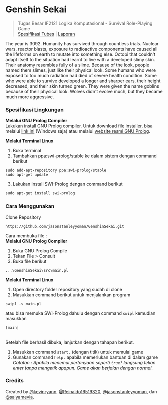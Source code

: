 # Genshin Sekai
> Tugas Besar IF2121 Logika Komputasional - Survival Role-Playing Game\
> [Spesifikasi Tubes](https://docs.google.com/document/d/1JDcjBHJrpvziRA3XemN6f3VS_PnY2-MEeJAfmjFqZd0/edit) | [Laporan](https://docs.google.com/document/d/13Jqg5ESk7mf3DLDo3mh9mspo95Vg0vY6iwHdSg7WyY4/edit)

The year is 3092. Humanity has survived through countless trials. Nuclear wars, reactor blasts, exposure to radioactive components have caused all the lifeforms on earth to mutate into something else. Octopi that couldn't adapt itself to the situation had learnt to live with a developed slimy skin. Their anatomy resembles fully of a slime. Because of the look, people named them slimes, just like their physical look. Some humans who were exposed to too much radiation had died of severe health condition. Some who were able to survive developed a longer and sharper ears, their height decreased, and their skin turned green. They were given the name goblins because of their physical look. Wolves didn\'t evolve much, but they became much more aggressive.

### Spesifikasi Lingkungan
**Melalui GNU Prolog Compiler**\
Lakukan install GNU Prolog compiler. Untuk download file installer, bisa melalui [link ini](http://www.gprolog.org/#download) (Windows saja) atau melalui [website resmi GNU Prolog](http://www.gprolog.org/#download). 

**Melalui Terminal Linux**
1. Buka terminal
2. Tambahkan ppa:swi-prolog/stable ke dalam sistem dengan command berikut
```
sudo add-apt-repository ppa:swi-prolog/stable
sudo apt-get update
```
3. Lakukan install SWI-Prolog dengan command berikut
```
sudo apt-get install swi-prolog
```

### Cara Menggunakan
Clone Repository
``` 
https://github.com/jasonstanleyyoman/GenshinSekai.git 
```
Cara membuka file :\
**Melalui GNU Prolog Compiler**
1. Buka GNU Prolog Compile
2. Tekan File > Consult
3. Buka file berikut
``` 
...\GenshinSekai\src\main.pl 
```
**Melalui Terminal Linux**
1. Open directory folder repository yang sudah di clone
2. Masukkan command berikut untuk menjalankan program
```
swipl -s main.pl
```
atau bisa memuka SWI-Prolog dahulu dengan command `swipl` kemudian masukkan
```
[main]
```
\
Setelah file berhasil dibuka, lanjutkan dengan tahapan berikut.
1. Masukkan command `start.` (dengan titik) untuk memulai game
2. Gunakan command `help.` apabila memerlukan bantuan di dalam game\
*Catatan : Apabila menemui pertanyaan seperti `true?` langsung tekan enter tanpa mengetik apapun. Game akan berjalan dengan normal.*

### Credits
Created by [@kevinryann](https://github.com/kevinryann), [@Reinaldo16519320](https://github.com/Reinaldo16519320), [@jasonstanleyyoman](https://github.com/jasonstanleyyoman), dan [@salyamevia](https://github.com/salyamevia).

